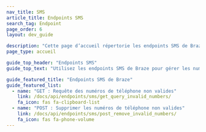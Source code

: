 ```yaml
---
nav_title: SMS
article_title: Endpoints SMS
search_tag: Endpoint
page_order: 6
layout: dev_guide

description: "Cette page d’accueil répertorie les endpoints SMS de Braze."
page_type: accueil

guide_top_header: "Endpoints SMS"
guide_top_text: "Utilisez les endpoints SMS de Braze pour gérer les numéros de téléphone de vos utilisateurs dans vos groupes d’abonnement."

guide_featured_title: "Endpoints SMS de Braze"
guide_featured_list:
  - name: "GET : Requête des numéros de téléphone non valides"
    link: /docs/api/endpoints/sms/get_query_invalid_numbers/
    fa_icon: fas fa-clipboard-list
  - name: "POST : Supprimer les numéros de téléphone non valides"
    link: /docs/api/endpoints/sms/post_remove_invalid_numbers/
    fa_icon: fas fa-phone-volume
---
```

